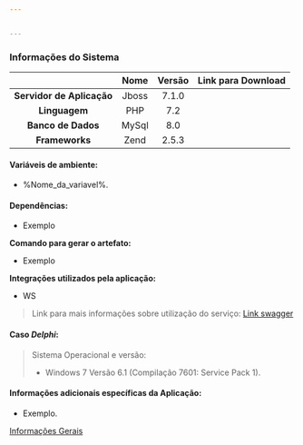 ```yaml
---


---
```


<h3 id="informações-do-sistema">Informações do Sistema</h3>

<table>
<thead>
<tr>
<th align="center"></th>
<th align="center">Nome</th>
<th align="center">Versão</th>
<th align="center">Link para Download</th>
</tr>
</thead>
<tbody>
<tr>
<td align="center"><strong>Servidor de Aplicação</strong></td>
<td align="center">Jboss</td>
<td align="center">7.1.0</td>
<td align="center"></td>
</tr>
<tr>
<td align="center"><strong>Linguagem</strong></td>
<td align="center">PHP</td>
<td align="center">7.2</td>
<td align="center"></td>
</tr>
<tr>
<td align="center"><strong>Banco de Dados</strong></td>
<td align="center">MySql</td>
<td align="center">8.0</td>
<td align="center"></td>
</tr>
<tr>
<td align="center"><strong>Frameworks</strong></td>
<td align="center">Zend</td>
<td align="center">2.5.3</td>
<td align="center"></td>
</tr>
</tbody>
</table><h4 id="variáveis-de-ambiente">Variáveis de ambiente:</h4>
<ul>
<li>%Nome_da_variavel%.</li>
</ul>
<h4 id="dependências">Dependências:</h4>
<ul>
<li>Exemplo</li>
</ul>
<p><strong>Comando para gerar o artefato:</strong></p>
<ul>
<li>Exemplo</li>
</ul>
<p><strong>Integrações utilizados pela aplicação:</strong></p>
<ul>
<li>WS</li>
</ul>
<blockquote>
<p>Link para mais informações sobre utilização do serviço: <a href="https://swagger.io/">Link swagger</a></p>
</blockquote>
<h4 id="caso-delphi">Caso <em>Delphi</em>:</h4>
<blockquote>
<p>Sistema Operacional e versão:</p>
<ul>
<li>Windows 7 Versão 6.1 (Compilação 7601: Service Pack 1).</li>
</ul>
</blockquote>
<h4 id="informações-adicionais-específicas-da-aplicação">Informações adicionais específicas da Aplicação:</h4>
<ul>
<li>Exemplo.</li>
</ul>
<p><a href="">Informações Gerais</a></p>

